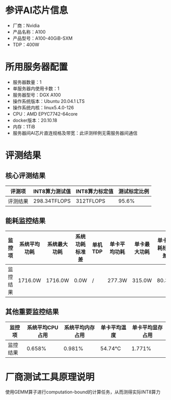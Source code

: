 # 参评AI芯片信息

* 厂商：Nvidia
* 产品名称：A100
* 产品型号：A100-40GiB-SXM
* TDP：400W

# 所用服务器配置

* 服务器数量：1
* 单服务器内使用卡数：1
* 服务器型号：DGX A100
* 操作系统版本：Ubuntu 20.04.1 LTS
* 操作系统内核：linux5.4.0-126
* CPU：AMD EPYC7742-64core
* docker版本：20.10.18
* 内存：1TiB
* 服务器间AI芯片直连规格及带宽：此评测样例无需服务器间通信

# 评测结果

## 核心评测结果

| 评测项  | INT8算力测试值   | INT8算力标定值  | 测试标定比例 |
| ---- | ----------- | ---------- | ------ |
| 评测结果 | 298.34TFLOPS | 312TFLOPS | 95.6% |

## 能耗监控结果

| 监控项  | 系统平均功耗  | 系统最大功耗  | 系统功耗标准差 | 单机TDP | 单卡平均功耗  | 单卡最大功耗 | 单卡功耗标准差 | 单卡TDP |
| ---- | ------- | ------- | ------- | ----- | ------- | ------ | ------- | ----- |
| 监控结果 | 1716.0W | 1716.0W | 0.0W   | /     | 277.3W | 315.0W | 80.3W   | 400W  |

## 其他重要监控结果

| 监控项  | 系统平均CPU占用 | 系统平均内存占用 | 单卡平均温度  | 单卡平均显存占用 |
| ---- | --------- | -------- | ------- | -------- |
| 监控结果 | 0.658%    | 0.981%   | 54.74°C | 1.771%   |

# 厂商测试工具原理说明

使用GEMM算子进行computation-bound的计算任务，从而测得实际INT8算力

